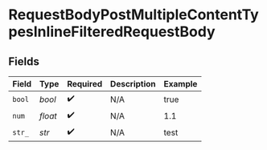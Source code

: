 # RequestBodyPostMultipleContentTypesInlineFilteredRequestBody


## Fields

| Field              | Type               | Required           | Description        | Example            |
| ------------------ | ------------------ | ------------------ | ------------------ | ------------------ |
| `bool`             | *bool*             | :heavy_check_mark: | N/A                | true               |
| `num`              | *float*            | :heavy_check_mark: | N/A                | 1.1                |
| `str_`             | *str*              | :heavy_check_mark: | N/A                | test               |
